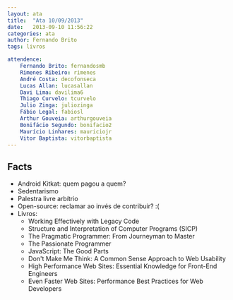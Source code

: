 ```yaml
---
layout: ata
title:  "Ata 10/09/2013"
date:   2013-09-10 11:56:22
categories: ata
author: Fernando Brito
tags: livros

attendence:
    Fernando Brito: fernandosmb
    Rimenes Ribeiro: rimenes
    André Costa: decofonseca
    Lucas Allan: lucasallan
    Davi Lima: davilima6
    Thiago Curvelo: tcurvelo
    Julio Zinga: juliozinga
    Fábio Legal: fabiosl
    Arthur Gouveia: arthurgouveia
    Bonifácio Segundo: bonifacio2
    Maurício Linhares: mauriciojr
    Vitor Baptista: vitorbaptista
---
```


## Facts

* Android Kitkat: quem pagou a quem?
* Sedentarismo
* Palestra livre arbítrio
* Open-source: reclamar ao invés de contribuir? :(
* Livros:
    * Working Effectively with Legacy Code
    * Structure and Interpretation of Computer Programs (SICP)
    * The Pragmatic Programmer: From Journeyman to Master
    * The Passionate Programmer
    * JavaScript: The Good Parts
    * Don't Make Me Think: A Common Sense Approach to Web Usability
    * High Performance Web Sites: Essential Knowledge for Front-End Engineers
    * Even Faster Web Sites: Performance Best Practices for Web Developers
